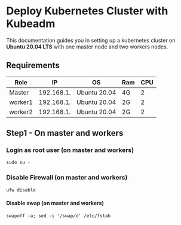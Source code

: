 # Deploy Kubernetes Cluster with Kubeadm  
This documentation guides you in setting up a kubernetes cluster on __Ubuntu 20.04 LTS__ with one master node and two workers nodes.

## Requirements
| Role | IP | OS | Ram  | CPU |
| --- | --- | --- | --- | --- |
| Master | 192.168.1. | Ubuntu 20.04 | 4G | 2 |
| worker1 | 192.168.1. | Ubuntu 20.04 | 2G | 2 |
| worker2 | 192.168.1. | Ubuntu 20.04 | 2G | 2 |

## Step1 - On master and workers
### Login as root user (on master and workers)
```
sudo su -
```
### Disable Firewall (on master and workers)
```
ufw disable
```
#### Disable swap (on master and workers)
```
swapoff -a; sed -i '/swap/d' /etc/fstab
```
